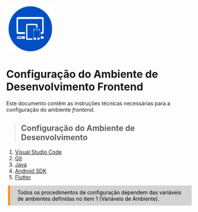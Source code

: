 <p><img src="../images/frontend-blue.png" width=128 /></p>

# **Configuração do Ambiente de Desenvolvimento Frontend**

Este documento contém as instruções técnicas necessárias para a configuração do
ambiente _frontend_.


>## Configuração do Ambiente de Desenvolvimento

1. [Visual Studio Code](../common/vscode.md)
2. [Git](../common/git.md)
3. [Java](frontend-java.md)
4. [Android SDK](frontend-android.md)
5. [Flutter](frontend-flutter.md)

<div style="color: black; background-color: lightgrey; margin: 10px 5px; vertical-align: middle; padding:10px 10px 10px 20px; border-radius: 2px; border-left: 5px solid darkorange">
Todos os procedimentos de configuração dependem das variáveis de ambientes definidas no item 1 (Variáveis de Ambiente).
</div>
